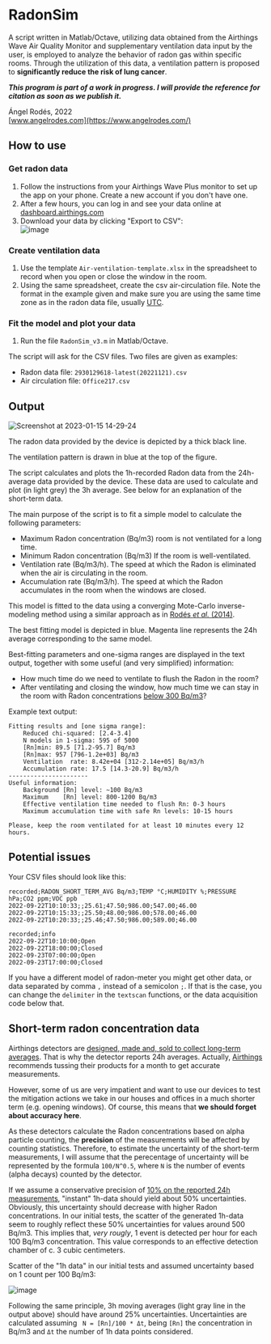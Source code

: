 # RadonSim

A script written in Matlab/Octave, utilizing data obtained from the Airthings Wave Air Quality Monitor and supplementary ventilation data input by the user, is employed to analyze the behavior of radon gas within specific rooms. Through the utilization of this data, a ventilation pattern is proposed to **significantly reduce the risk of lung cancer**.

***This program is part of a work in progress. I will provide the reference for citation as soon as we publish it.***

Ángel Rodés, 2022 \
[www.angelrodes.com](https://www.angelrodes.com/)

## How to use

### Get radon data

1. Follow the instructions from your Airthings Wave Plus monitor to set up the app on your phone. Create a new account if you don't have one.
2. After a few hours, you can log in and see your data online at [dashboard.airthings.com](https://dashboard.airthings.com/)
3. Download your data by clicking "Export to CSV": \
![image](https://user-images.githubusercontent.com/53089531/191995763-0887d323-0b59-41bb-aa67-84ccd3095d4e.png)

### Create ventilation data

1. Use the template ```Air-ventilation-template.xlsx``` in the spreadsheet to record when you open or close the window in the room.
2. Using the same spreadsheet, create the csv air-circulation file. Note the format in the example given and make sure you are using the same time zone as in the radon data file, usually [UTC](https://en.wikipedia.org/wiki/Coordinated_Universal_Time).

### Fit the model and plot your data

1. Run the file ```RadonSim_v3.m``` in Matlab/Octave. 

<!---
> If you are using Linux and you have Octave installed, you can just run this in your terminal:

```bash
wget -O - https://raw.githubusercontent.com/angelrodes/RadonSim/main/RadonSim_v3.m | octave
```
--->

The script will ask for the CSV files. Two files are given as examples:

* Radon data file: ```2930129618-latest(20221121).csv```
* Air circulation file: ```Office217.csv```

## Output

![Screenshot at 2023-01-15 14-29-24](https://user-images.githubusercontent.com/53089531/212543552-89833092-6141-4697-a2be-4b1f34995234.png)

The radon data provided by the device is depicted by a thick black line.

The ventilation pattern is drawn in blue at the top of the figure.

The script calculates and plots the 1h-recorded Radon data from the 24h-average data provided by the device. These data are used to calculate and plot (in light grey) the 3h average. See below for an explanation of the short-term data.

The main purpose of the script is to fit a simple model to calculate the following parameters:

* Maximum Radon concentration (Bq/m3) room is not ventilated for a long time.
* Minimum Radon concentration (Bq/m3) If the room is well-ventilated.
* Ventilation rate (Bq/m3/h). The speed at which the Radon is eliminated when the air is circulating in the room.
* Accumulation rate (Bq/m3/h). The speed at which the Radon accumulates in the room when the windows are closed.

This model is fitted to the data using a converging Mote-Carlo inverse-modeling method using a similar approach as in [Rodés *et al.* (2014)](https://doi.org/10.1016/j.quageo.2013.10.002).

The best fitting model is depicted in blue. Magenta line represents the 24h average corresponding to the same model.

Best-fitting parameters and one-sigma ranges are displayed in the text output, together with some useful (and very simplified) information: 

* How much time do we need to ventilate to flush the Radon in the room?
* After ventilating and closing the window, how much time we can stay in the room with Radon concentrations [below 300 Bq/m3](https://www.who.int/data/gho/indicator-metadata-registry/imr-details/5618)?

Example text output:

```
Fitting results and [one sigma range]:
    Reduced chi-squared: [2.4-3.4]
    N models in 1-sigma: 595 of 5000
    [Rn]min: 89.5 [71.2-95.7] Bq/m3
    [Rn]max: 957 [796-1.2e+03] Bq/m3
    Ventilation  rate: 8.42e+04 [312-2.14e+05] Bq/m3/h
    Accumulation rate: 17.5 [14.3-20.9] Bq/m3/h
----------------------
Useful information:
    Background [Rn] level: ~100 Bq/m3
    Maximum    [Rn] level: 800-1200 Bq/m3
    Effective ventilation time needed to flush Rn: 0-3 hours
    Maximum accumulation time with safe Rn levels: 10-15 hours
 
Please, keep the room ventilated for at least 10 minutes every 12 hours.
```

## Potential issues

Your CSV files should look like this:

<!---
![image](https://user-images.githubusercontent.com/53089531/191991075-5900ab53-ddfc-4321-a3cf-71188a065a8a.png)
--->

```
recorded;RADON_SHORT_TERM_AVG Bq/m3;TEMP °C;HUMIDITY %;PRESSURE hPa;CO2 ppm;VOC ppb
2022-09-22T10:10:33;;25.61;47.50;986.00;547.00;46.00
2022-09-22T10:15:33;;25.50;48.00;986.00;578.00;46.00
2022-09-22T10:20:33;;25.46;47.50;986.00;589.00;46.00
```

```
recorded;info
2022-09-22T10:10:00;Open
2022-09-22T18:00:00;Closed
2022-09-23T07:00:00;Open
2022-09-23T17:00:00;Closed
```

If you have a different model of radon-meter you might get other data, or data separated by comma ```,``` instead of a semicolon ```;```. If that is the case, you can change the ```delimiter``` in the ```textscan``` functions, or the data acquisition code below that.

## Short-term radon concentration data

Airthings detectors are [designed, made and, sold to collect long-term averages](https://help.airthings.com/en/articles/3119759-radon-how-is-radon-measured-how-does-an-airthings-device-measure-radon). That is why the detector reports 24h averages. Actually, [Airthings](https://www.airthings.com/) recommends tussing their products for a month to get accurate measurements.

However, some of us are very impatient and want to use our devices to test the mitigation actions we take in our houses and offices in a much shorter term (e.g. opening windows). Of course, this means that **we should forget about accuracy here**.

As these detectors calculate the Radon concentrations based on alpha particle counting, the **precision** of the measurements will be affected by counting statistics. Therefore, to estimate the uncertainty of the short-term measurements, I will assume that the perecentage of uncertainty will be represented by the formula ```100/N^0.5```, where ```N``` is the number of events (alpha decays) counted by the detector.

If we assume a conservative precision of [10% on the reported 24h measurements](https://help.airthings.com/en/articles/3727185-i-have-2-monitors-beside-each-other-and-they-show-different-radon-values-how-is-that-possible), "instant" 1h-data should yield about 50% uncertainties. Obviously, this uncertainty should decrease with higher Radon concentrations. In our initial tests, the scatter of the generated 1h-data seem to roughly reflect these 50% uncertainties for values around 500 Bq/m3. This implies that, *very rougly*, 1 event is detected per hour for each 100 Bq/m3 concentration. This value corresponds to an effective detection chamber of c. 3 cubic centimeters.

Scatter of the "1h data" in our initial tests and assumed uncertainty based on 1 count per 100 Bq/m3:

![image](https://user-images.githubusercontent.com/53089531/192155481-4bb32e3d-6e3a-43b5-9bd9-f633d1359bd3.png)

Following the same principle, 3h moving averages (light gray line in the output above) should have around 25% uncertainties. Uncertainties are calculated assuming  ``` N = [Rn]/100 * Δt```, being ```[Rn]``` the concentration in Bq/m3 and ```Δt``` the number of 1h data points considered.


